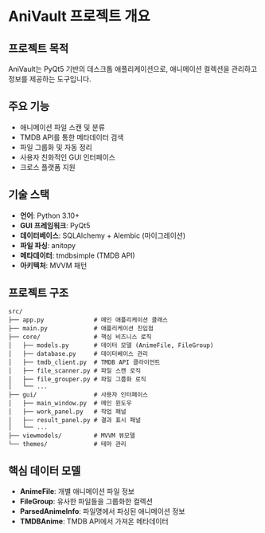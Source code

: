 # AniVault 프로젝트 개요

## 프로젝트 목적
AniVault는 PyQt5 기반의 데스크톱 애플리케이션으로, 애니메이션 컬렉션을 관리하고 정보를 제공하는 도구입니다.

## 주요 기능
- 애니메이션 파일 스캔 및 분류
- TMDB API를 통한 메타데이터 검색
- 파일 그룹화 및 자동 정리
- 사용자 친화적인 GUI 인터페이스
- 크로스 플랫폼 지원

## 기술 스택
- **언어**: Python 3.10+
- **GUI 프레임워크**: PyQt5
- **데이터베이스**: SQLAlchemy + Alembic (마이그레이션)
- **파일 파싱**: anitopy
- **메타데이터**: tmdbsimple (TMDB API)
- **아키텍처**: MVVM 패턴

## 프로젝트 구조
```
src/
├── app.py              # 메인 애플리케이션 클래스
├── main.py             # 애플리케이션 진입점
├── core/               # 핵심 비즈니스 로직
│   ├── models.py       # 데이터 모델 (AnimeFile, FileGroup)
│   ├── database.py     # 데이터베이스 관리
│   ├── tmdb_client.py  # TMDB API 클라이언트
│   ├── file_scanner.py # 파일 스캔 로직
│   ├── file_grouper.py # 파일 그룹화 로직
│   └── ...
├── gui/                # 사용자 인터페이스
│   ├── main_window.py  # 메인 윈도우
│   ├── work_panel.py   # 작업 패널
│   ├── result_panel.py # 결과 표시 패널
│   └── ...
├── viewmodels/         # MVVM 뷰모델
└── themes/             # 테마 관리
```

## 핵심 데이터 모델
- **AnimeFile**: 개별 애니메이션 파일 정보
- **FileGroup**: 유사한 파일들을 그룹화한 컬렉션
- **ParsedAnimeInfo**: 파일명에서 파싱된 애니메이션 정보
- **TMDBAnime**: TMDB API에서 가져온 메타데이터
